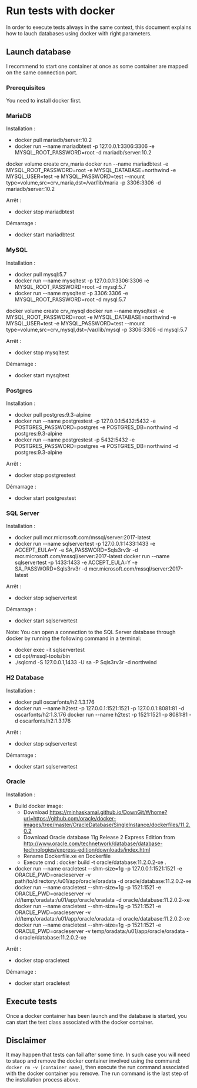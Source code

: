 # Run tests with docker

In order to execute tests always in the same context, this document explains how to lauch databases using docker with right parameters.

## Launch database

I recommend to start one container at once as some container are mapped on the same connection port.

### Prerequisites

You need to install docker first.

### MariaDB

Installation :

- docker pull mariadb/server:10.2
- docker run --name mariadbtest -p 127.0.0.1:3306:3306 -e MYSQL_ROOT_PASSWORD=root -d mariadb/server:10.2

docker volume create crv_maria
docker run --name mariadbtest -e MYSQL_ROOT_PASSWORD=root -e MYSQL_DATABASE=northwind -e MYSQL_USER=test -e MYSQL_PASSWORD=test --mount type=volume,src=crv_maria,dst=/var/lib/maria -p 3306:3306 -d mariadb/server:10.2

Arrêt :

- docker stop mariadbtest

Démarrage :

- docker start mariadbtest

### MySQL

Installation :

- docker pull mysql:5.7
- docker run --name mysqltest -p 127.0.0.1:3306:3306 -e MYSQL_ROOT_PASSWORD=root -d mysql:5.7
- docker run --name mysqltest -p 3306:3306 -e MYSQL_ROOT_PASSWORD=root -d mysql:5.7

docker volume create crv_mysql
docker run --name mysqltest -e MYSQL_ROOT_PASSWORD=root -e MYSQL_DATABASE=northwind -e MYSQL_USER=test -e MYSQL_PASSWORD=test --mount type=volume,src=crv_mysql,dst=/var/lib/mysql -p 3306:3306 -d mysql:5.7

Arrêt :

- docker stop mysqltest

Démarrage :

- docker start mysqltest

### Postgres

Installation :

- docker pull postgres:9.3-alpine
- docker run --name postgrestest -p 127.0.0.1:5432:5432 -e POSTGRES_PASSWORD=postgres -e POSTGRES_DB=northwind -d postgres:9.3-alpine
- docker run --name postgrestest -p 5432:5432 -e POSTGRES_PASSWORD=postgres -e POSTGRES_DB=northwind -d postgres:9.3-alpine

Arrêt :

- docker stop postgrestest

Démarrage :

- docker start postgrestest

### SQL Server

Installation :

- docker pull mcr.microsoft.com/mssql/server:2017-latest
- docker run --name sqlservertest -p 127.0.0.1:1433:1433 -e ACCEPT_EULA=Y -e SA_PASSWORD=Sqls3rv3r -d mcr.microsoft.com/mssql/server:2017-latest
docker run --name sqlservertest -p 1433:1433 -e ACCEPT_EULA=Y -e SA_PASSWORD=Sqls3rv3r -d mcr.microsoft.com/mssql/server:2017-latest

Arrêt :

- docker stop sqlservertest

Démarrage :

- docker start sqlservertest

Note: You can open a connection to the SQL Server database through docker by running the following command in a terminal:

- docker exec -it sqlservertest
- cd opt/mssql-tools/bin
- ./sqlcmd -S 127.0.0.1,1433 -U sa -P Sqls3rv3r -d northwind

### H2 Database

Installation :

- docker pull oscarfonts/h2:1.3.176
- docker run --name h2test -p 127.0.0.1:1521:1521 -p 127.0.0.1:8081:81 -d oscarfonts/h2:1.3.176
docker run --name h2test -p 1521:1521 -p 8081:81 -d oscarfonts/h2:1.3.176

Arrêt :

- docker stop sqlservertest

Démarrage :

- docker start sqlservertest

### Oracle

Installation :

- Build docker image:
  - Download https://minhaskamal.github.io/DownGit/#/home?url=https://github.com/oracle/docker-images/tree/master/OracleDatabase/SingleInstance/dockerfiles/11.2.0.2
  - Download Oracle database 11g Release 2 Express Edition from http://www.oracle.com/technetwork/database/database-technologies/express-edition/downloads/index.html
  - Rename Dockerfile.xe en Dockerfile
  - Execute cmd : docker build -t oracle/database:11.2.0.2-xe . 
- docker run --name oracletest --shm-size=1g -p 127.0.0.1:1521:1521 -e ORACLE_PWD=oracleserver -v path/to/directory:/u01/app/oracle/oradata -d oracle/database:11.2.0.2-xe
docker run --name oracletest --shm-size=1g -p 1521:1521 -e ORACLE_PWD=oracleserver -v /d/temp/oradata:/u01/app/oracle/oradata -d oracle/database:11.2.0.2-xe
docker run --name oracletest --shm-size=1g -p 1521:1521 -e ORACLE_PWD=oracleserver -v /d/temp/oradata:/u01/app/oracle/oradata -d oracle/database:11.2.0.2-xe
docker run --name oracletest --shm-size=1g -p 1521:1521 -e ORACLE_PWD=oracleserver -v temp/oradata:/u01/app/oracle/oradata -d oracle/database:11.2.0.2-xe

Arrêt :

- docker stop oracletest

Démarrage :

- docker start oracletest

## Execute tests

Once a docker container has been launch and the database is started, you can start the test class associated with the docker container.

## Disclaimer

It may happen that tests can fail after some time. In such case you will need to staop and remove the docker container involved using the command: `docker rm -v [container name]`, then execute the run command associated with the docker container you remove. The run command is the last step of the installation process above.
